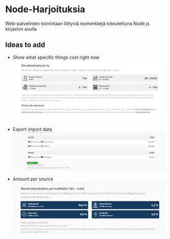 # Node-Harjoituksia
Web-palvelinten toimintaan liittyviä esimerkkejä toteutettuna Node.js kirjaston avulla

## Ideas to add

* Show what specific things cost right now
![Alt text](image.png)

* Export import data
![Alt text](image-1.png)

* Amount per source
![Alt text](image-2.png)